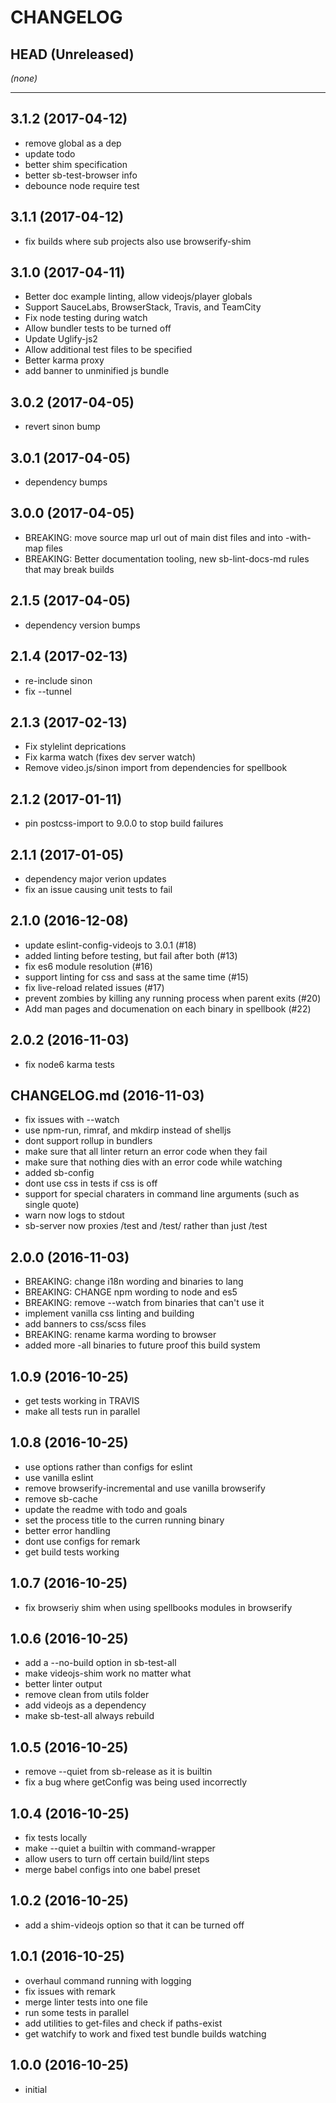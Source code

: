 CHANGELOG
=========

## HEAD (Unreleased)
_(none)_

--------------------
## 3.1.2 (2017-04-12)
* remove global as a dep
* update todo
* better shim specification
* better sb-test-browser info
* debounce node require test

## 3.1.1 (2017-04-12)
* fix builds where sub projects also use browserify-shim

## 3.1.0 (2017-04-11)
* Better doc example linting, allow videojs/player globals
* Support SauceLabs, BrowserStack, Travis, and TeamCity
* Fix node testing during watch
* Allow bundler tests to be turned off
* Update Uglify-js2
* Allow additional test files to be specified
* Better karma proxy
* add banner to unminified js bundle

## 3.0.2 (2017-04-05)
* revert sinon bump

## 3.0.1 (2017-04-05)
* dependency bumps

## 3.0.0 (2017-04-05)
* BREAKING: move source map url out of main dist files and into -with-map files
* BREAKING: Better documentation tooling, new sb-lint-docs-md rules that may break builds

## 2.1.5 (2017-04-05)
* dependency version bumps

## 2.1.4 (2017-02-13)
* re-include sinon
* fix --tunnel

## 2.1.3 (2017-02-13)
* Fix stylelint deprications
* Fix karma watch (fixes dev server watch)
* Remove video.js/sinon import from dependencies for spellbook

## 2.1.2 (2017-01-11)
* pin postcss-import to 9.0.0 to stop build failures

## 2.1.1 (2017-01-05)
* dependency major verion updates
* fix an issue causing unit tests to fail

## 2.1.0 (2016-12-08)
* update eslint-config-videojs to 3.0.1 (#18)
* added linting before testing, but fail after both (#13)
* fix es6 module resolution (#16)
* support linting for css and sass at the same time (#15)
* fix live-reload related issues (#17)
* prevent zombies by killing any running process when parent exits (#20)
* Add man pages and documenation on each binary in spellbook (#22)

## 2.0.2 (2016-11-03)
* fix node6 karma tests

## CHANGELOG.md (2016-11-03)
* fix issues with --watch
* use npm-run, rimraf, and mkdirp instead of shelljs
* dont support rollup in bundlers
* make sure that all linter return an error code when they fail
* make sure that nothing dies with an error code while watching
* added sb-config
* dont use css in tests if css is off
* support for special charaters in command line arguments (such as single quote)
* warn now logs to stdout
* sb-server now proxies /test and /test/ rather than just /test

## 2.0.0 (2016-11-03)
* BREAKING: change i18n wording and binaries to lang
* BREAKING: CHANGE npm wording to node and es5
* BREAKING: remove --watch from binaries that can't use it
* implement vanilla css linting and building
* add banners to css/scss files
* BREAKING: rename karma wording to browser
* added more -all binaries to future proof this build system

## 1.0.9 (2016-10-25)
* get tests working in TRAVIS
* make all tests run in parallel

## 1.0.8 (2016-10-25)
* use options rather than configs for eslint
* use vanilla eslint
* remove browserify-incremental and use vanilla browserify
* remove sb-cache
* update the readme with todo and goals
* set the process title to the curren running binary
* better error handling
* dont use configs for remark
* get build tests working

## 1.0.7 (2016-10-25)
* fix browseriy shim when using spellbooks modules in browserify

## 1.0.6 (2016-10-25)
* add a --no-build option in sb-test-all
* make videojs-shim work no matter what
* better linter output
* remove clean from utils folder
* add videojs as a dependency
* make sb-test-all always rebuild

## 1.0.5 (2016-10-25)
* remove --quiet from sb-release as it is builtin
* fix a bug where getConfig was being used incorrectly

## 1.0.4 (2016-10-25)
* fix tests locally
* make --quiet a builtin with command-wrapper
* allow users to turn off certain build/lint steps
* merge babel configs into one babel preset

## 1.0.2 (2016-10-25)
* add a shim-videojs option so that it can be turned off

## 1.0.1 (2016-10-25)
* overhaul command running with logging
* fix issues with remark
* merge linter tests into one file
* run some tests in parallel
* add utilities to get-files and check if paths-exist
* get watchify to work and fixed test bundle builds watching

## 1.0.0 (2016-10-25)
* initial

